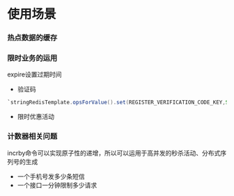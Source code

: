 # 使用场景
### 热点数据的缓存

### 限时业务的运用
expire设置过期时间
- 验证码
``` java
`stringRedisTemplate.opsForValue().set(REGISTER_VERIFICATION_CODE_KEY,String.valueOf(verificationCode),1, TimeUnit.MINUTES);
```
- 限时优惠活动
### 计数器相关问题
incrby命令可以实现原子性的递增，所以可以运用于高并发的秒杀活动、分布式序列号的生成
- 一个手机号发多少条短信
- 一个接口一分钟限制多少请求
